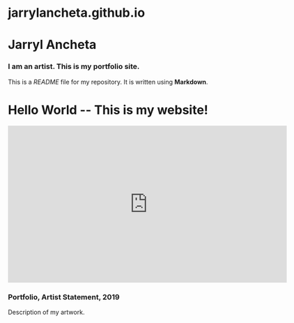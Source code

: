 # jarrylancheta.github.io
# Jarryl Ancheta

### I am an artist. This is my portfolio site.

This is a *README* file for my repository. It is written using **Markdown**.
<!DOCTYPE html>
<html>
  <head>
    <meta charset="utf-8">
    <title>(Jarryl Ancheta)</title>
    <link rel="stylesheet" type="text/css" href="main.css">
  </head>
  <body>
    <h1>Hello World -- This is my website!</h1>
    <div class="portfolio-item">
      <iframe src="https://player.vimeo.com/video/45489909" width="640" height="360" frameborder="0" webkitallowfullscreen mozallowfullscreen allowfullscreen></iframe>
      <h3>Portfolio, Artist Statement, 2019</h3>
      <p>Description of my artwork.</p>
    </div>
    <div class="portfolio-item">
    </div>
  </body>
</html>
